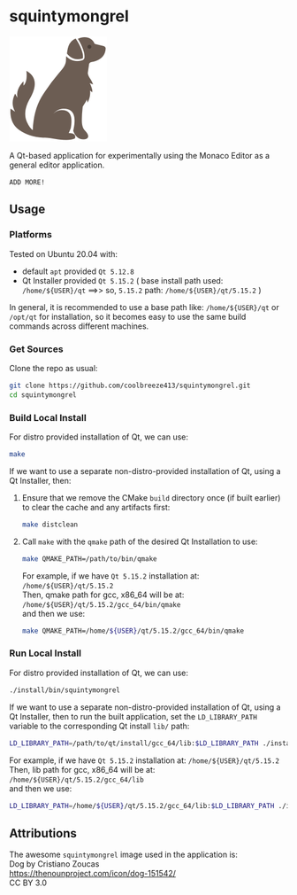 # squintymongrel

![SquintyMongrel](resources/images/squintymongrel.svg "SquintyMongrel")

A Qt-based application for experimentally using the Monaco Editor as a general editor application.

```
ADD MORE!
```

## Usage

### Platforms

Tested on Ubuntu 20.04 with:
- default `apt` provided `Qt 5.12.8`
- Qt Installer provided `Qt 5.15.2` ( base install path used: `/home/${USER}/qt` ==>> so, `5.15.2` path: `/home/${USER}/qt/5.15.2` )

In general, it is recommended to use a base path like: `/home/${USER}/qt` or `/opt/qt` for installation, so it becomes easy to use the same build commands across different machines.


### Get Sources

Clone the repo as usual:
```bash
git clone https://github.com/coolbreeze413/squintymongrel.git
cd squintymongrel
```


### Build Local Install

For distro provided installation of Qt, we can use:

```bash
make
```


If we want to use a separate non-distro-provided installation of Qt, using a Qt Installer, then:

1. Ensure that we remove the CMake `build` directory once (if built earlier) to clear the cache and any artifacts first:
   
   ```bash
   make distclean
   ```


2. Call `make` with the `qmake` path of the desired Qt Installation to use:

   ```bash
   make QMAKE_PATH=/path/to/bin/qmake
   ```

   For example, if we have `Qt 5.15.2` installation at: `/home/${USER}/qt/5.15.2`  
   Then, qmake path for gcc, x86_64 will be at: `/home/${USER}/qt/5.15.2/gcc_64/bin/qmake`  
   and then we use:  
   ```bash
   make QMAKE_PATH=/home/${USER}/qt/5.15.2/gcc_64/bin/qmake
   ```


### Run Local Install

For distro provided installation of Qt, we can use:

```bash
./install/bin/squintymongrel
```


If we want to use a separate non-distro-provided installation of Qt, using a Qt Installer, then to run the built application, set the `LD_LIBRARY_PATH` variable to the corresponding Qt install `lib/` path:

```bash
LD_LIBRARY_PATH=/path/to/qt/install/gcc_64/lib:$LD_LIBRARY_PATH ./install/bin/squintymongrel
```

For example, if we have `Qt 5.15.2` installation at: `/home/${USER}/qt/5.15.2`  
Then, lib path for gcc, x86_64 will be at: `/home/${USER}/qt/5.15.2/gcc_64/lib`  
and then we use:  
```bash
LD_LIBRARY_PATH=/home/${USER}/qt/5.15.2/gcc_64/lib:$LD_LIBRARY_PATH ./install/bin/squintymongrel
```


## Attributions

The awesome `squintymongrel` image used in the application is:  
Dog by Cristiano Zoucas  
https://thenounproject.com/icon/dog-151542/  
CC BY 3.0  
